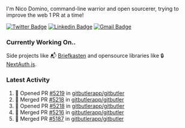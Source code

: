 
I'm Nico Domino, command-line warrior and open sourcerer, trying to improve the web 1 PR at a time!

[![Twitter Badge](https://img.shields.io/badge/-@ndom91-1ca0f1?style=flat-square&labelColor=1ca0f1&logo=twitter&logoColor=white&link=https://twitter.com/ndom91)](https://twitter.com/ndom91) [![Linkedin Badge](https://img.shields.io/badge/-ndom91-blue?style=flat-square&logo=Linkedin&logoColor=white&link=https://www.linkedin.com/in/ndom91/)](https://www.linkedin.com/in/ndom91/) [![Gmail Badge](https://img.shields.io/badge/-yo@ndo.dev-c14438?style=flat-square&logo=mail.ru&logoColor=white&link=mailto:yo@ndo.dev)](mailto:yo@ndo.dev)

### Currently Working On..

Side projects like 📬 [Briefkasten](https://briefkastenhq.com) and opensource libraries like 🔒 [NextAuth.js](https://github.com/nextauthjs/next-auth).

<!--START_SECTION_PROFILE_VIEWS:readme-info-->
<!--END_SECTION_PROFILE_VIEWS:readme-info-->

<!--START_SECTION_DAILY_COMMIT:readme-info-->
<!--END_SECTION_DAILY_COMMIT:readme-info-->

<!--START_SECTION_WEEKLY_COMMIT:readme-info-->
<!--END_SECTION_WEEKLY_COMMIT:readme-info-->

### Latest Activity

<!--START_SECTION:activity-->
1. 💪 Opened PR [#5219](https://github.com/gitbutlerapp/gitbutler/pull/5219) in [gitbutlerapp/gitbutler](https://github.com/gitbutlerapp/gitbutler)
2. 🎉 Merged PR [#5218](https://github.com/gitbutlerapp/gitbutler/pull/5218) in [gitbutlerapp/gitbutler](https://github.com/gitbutlerapp/gitbutler)
3. 💪 Opened PR [#5218](https://github.com/gitbutlerapp/gitbutler/pull/5218) in [gitbutlerapp/gitbutler](https://github.com/gitbutlerapp/gitbutler)
4. 🎉 Merged PR [#5216](https://github.com/gitbutlerapp/gitbutler/pull/5216) in [gitbutlerapp/gitbutler](https://github.com/gitbutlerapp/gitbutler)
5. 🎉 Merged PR [#5187](https://github.com/gitbutlerapp/gitbutler/pull/5187) in [gitbutlerapp/gitbutler](https://github.com/gitbutlerapp/gitbutler)
<!--END_SECTION:activity-->
